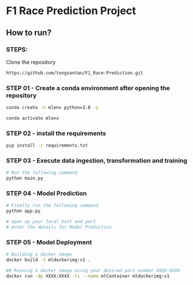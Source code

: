 # F1 Race Prediction Project

## How to run?
### STEPS:

Clone the repository

```bash
https://github.com/tongsantan/F1_Race-Prediction.git
```
### STEP 01 - Create a conda environment after opening the repository

```bash
conda create -n mlenv python=3.8 -y
```

```bash
conda activate mlenv
```

### STEP 02 - install the requirements
```bash
pip install -r requirements.txt
```

### STEP 03 - Execute data ingestion, transformation and training

```bash
# Run the following command
python main.py
```

### STEP 04 - Model Prediction 

```bash
# Finally run the following command
python app.py
```

```bash
# open up your local host and port
# enter the details for Model Prediction
```

### STEP 05 - Model Deployment 

```bash
# Building a docker image
docker build -t mldockerimg:v1 .

## Running a docker image using your desired port number XXXX:XXXX
docker run -dp XXXX:XXXX -ti --name mlContainer mldockerimg:v1
```




